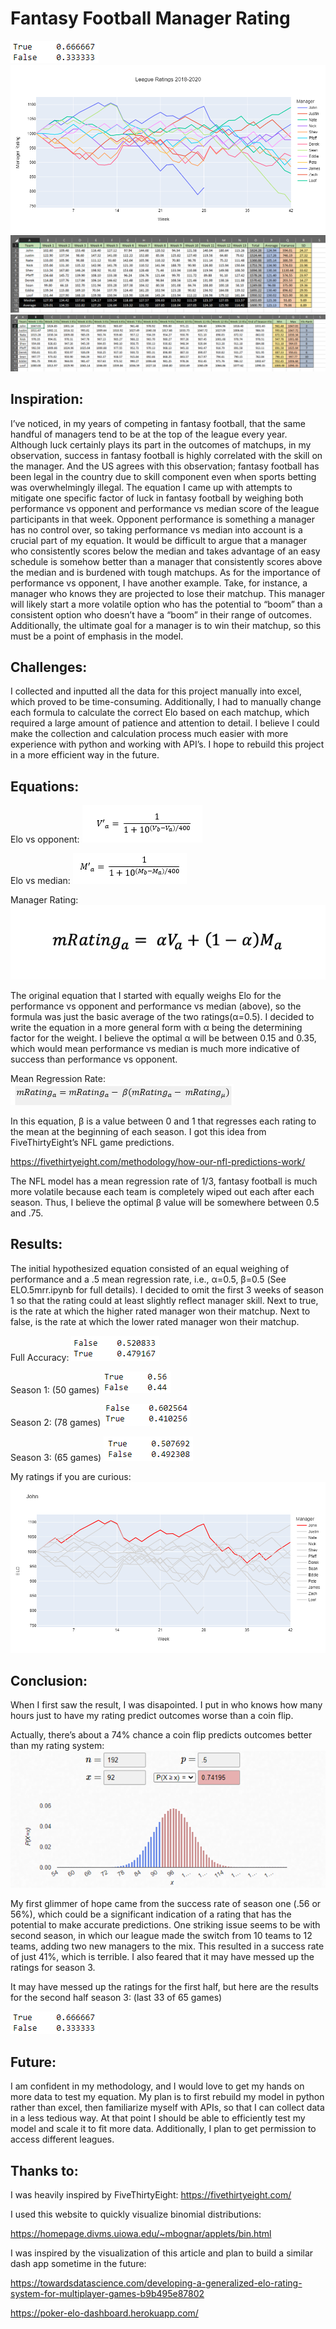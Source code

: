 # Fantasy Football Manager Rating
![](Readme/lasthalf.png)
![](Readme/newplot.png)
![](Readme/edaelobetter.png)
![](Readme/eloexcelsnipbetter.png)

## Inspiration:
I’ve noticed, in my years of competing in fantasy football, that the same handful of managers tend to be at the top of the league every year. Although luck certainly plays its part in the outcomes of matchups, in my observation, success in fantasy football is highly correlated with the skill on the manager. And the US agrees with this observation; fantasy football has been legal in the country due to skill component even when sports betting was overwhelmingly illegal. The equation I came up with attempts to mitigate one specific factor of luck in fantasy football by weighing both performance vs opponent and performance vs median score of the league participants in that week. Opponent performance is something a manager has no control over, so taking performance vs median into account is a crucial part of my equation. It would be difficult to argue that a manager who consistently scores below the median and takes advantage of an easy schedule is somehow better than a manager that consistently scores above the median and is burdened with tough matchups. As for the importance of performance vs opponent, I have another example. Take, for instance, a manager who knows they are projected to lose their matchup. This manager will likely start a more volatile option who has the potential to “boom” than a consistent option who doesn’t have a “boom” in their range of outcomes. Additionally, the ultimate goal for a manager is to win their matchup, so this must be a point of emphasis in the model.

## Challenges:
I collected and inputted all the data for this project manually into excel, which proved to be time-consuming. Additionally, I had to manually change each formula to calculate the correct Elo based on each matchup, which required a large amount of patience and attention to detail. I believe I could make the collection and calculation process much easier with more experience with python and  working with API’s. I hope to rebuild this project in a more efficient way in the future.

## Equations:
Elo vs opponent:
![](Readme/vprime.PNG)

Elo vs median:
![](Readme/mprime.PNG)

Manager Rating:
![](Readme/mrr.png.png)

The original equation that I started with equally weighs Elo for the performance vs opponent and performance vs median (above), so the formula was just the basic average of the two ratings(α=0.5). I decided to write the equation in a more general form with α being the determining factor for the weight. I believe the optimal α will be between 0.15 and 0.35, which would mean performance vs median is much more indicative of success than performance vs opponent.  

Mean Regression Rate:
![](Readme/mrr.PNG)

In this equation, β is a value between 0 and 1 that regresses each rating to the mean at the beginning of each season. I got this idea from FiveThirtyEight’s NFL game predictions.

https://fivethirtyeight.com/methodology/how-our-nfl-predictions-work/

The NFL model has a mean regression rate of 1/3, fantasy football is much more volatile because each team is completely wiped out each after each season. Thus, I believe the optimal β value will be somewhere between 0.5 and .75.

## Results:
The initial hypothesized equation consisted of an equal weighing of performance and a .5 mean regression rate, i.e., α=0.5, β=0.5 (See ELO.5mrr.ipynb for full details). I decided to omit the first 3 weeks of season 1 so that the rating could at least slightly reflect manager skill. Next to true, is the rate at which the higher rated manager won their matchup. Next to false, is the rate at which the lower rated manager won their matchup.

Full Accuracy:
![](Readme/s1.png)
 
Season 1: (50 games)
![](Readme/s2.png)
 
Season 2: (78 games)
![](Readme/stwo.png)
 
Season 3: (65 games)
 ![](Readme/s3.png)
 

My ratings if you are curious:
![](Readme/newplot%20(2).png)
 
## Conclusion:
When I first saw the result, I was disapointed. I put in who knows how many hours just to have my rating predict outcomes worse than a coin flip.

Actually, there’s about a 74% chance a coin flip predicts outcomes better than my rating system:
![](Readme/92.png)
 

My first glimmer of hope came from the success rate of season one (.56 or 56%), which could be a significant indication of a rating that has the potential to make accurate predictions.
One striking issue seems to be with second season, in which our league made the switch from 10 teams to 12 teams, adding two new managers to the mix. This resulted in a success rate of just 41%, which is terrible. I also feared that it may have messed up the ratings for season 3.

It may have messed up the ratings for the first half, but here are the results for the second half season 3: (last 33 of 65 games)

![](Readme/lasthalf.png)

## Future:
I am confident in my methodology, and I would love to get my hands on more data to test my equation. My plan is to first rebuild my model in python rather than excel, then familiarize myself with APIs, so that I can collect data in a less tedious way. At that point I should be able to efficiently test my model and scale it to fit more data. Additionally, I plan to get permission to access different leagues.


## Thanks to:
I was heavily inspired by FiveThirtyEight:
https://fivethirtyeight.com/ 

I used this website to quickly visualize binomial distributions:

https://homepage.divms.uiowa.edu/~mbognar/applets/bin.html 

I was inspired by the visualization of this article and plan to build a similar dash app sometime in the future:

https://towardsdatascience.com/developing-a-generalized-elo-rating-system-for-multiplayer-games-b9b495e87802 

https://poker-elo-dashboard.herokuapp.com/ 


